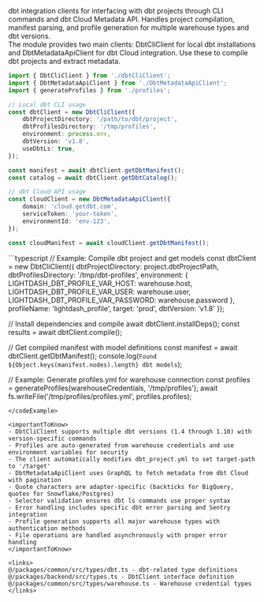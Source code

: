 <summary>
dbt integration clients for interfacing with dbt projects through CLI commands and dbt Cloud Metadata API. Handles project compilation, manifest parsing, and profile generation for multiple warehouse types and dbt versions.
</summary>

<howToUse>
The module provides two main clients: DbtCliClient for local dbt installations and DbtMetadataApiClient for dbt Cloud integration. Use these to compile dbt projects and extract metadata.

```typescript
import { DbtCliClient } from './dbtCliClient';
import { DbtMetadataApiClient } from './DbtMetadataApiClient';
import { generateProfiles } from './profiles';

// Local dbt CLI usage
const dbtClient = new DbtCliClient({
    dbtProjectDirectory: '/path/to/dbt/project',
    dbtProfilesDirectory: '/tmp/profiles',
    environment: process.env,
    dbtVersion: 'v1.8',
    useDbtLs: true,
});

const manifest = await dbtClient.getDbtManifest();
const catalog = await dbtClient.getDbtCatalog();

// dbt Cloud API usage
const cloudClient = new DbtMetadataApiClient({
    domain: 'cloud.getdbt.com',
    serviceToken: 'your-token',
    environmentId: 'env-123',
});

const cloudManifest = await cloudClient.getDbtManifest();
```

</howToUse>

<codeExample>
```typescript
// Example: Compile dbt project and get models
const dbtClient = new DbtCliClient({
    dbtProjectDirectory: project.dbtProjectPath,
    dbtProfilesDirectory: '/tmp/dbt-profiles',
    environment: {
        LIGHTDASH_DBT_PROFILE_VAR_HOST: warehouse.host,
        LIGHTDASH_DBT_PROFILE_VAR_USER: warehouse.user,
        LIGHTDASH_DBT_PROFILE_VAR_PASSWORD: warehouse.password
    },
    profileName: 'lightdash_profile',
    target: 'prod',
    dbtVersion: 'v1.8'
});

// Install dependencies and compile
await dbtClient.installDeps();
const results = await dbtClient.compile();

// Get compiled manifest with model definitions
const manifest = await dbtClient.getDbtManifest();
console.log(`Found ${Object.keys(manifest.nodes).length} dbt models`);

// Example: Generate profiles.yml for warehouse connection
const profiles = generateProfiles(warehouseCredentials, '/tmp/profiles');
await fs.writeFile('/tmp/profiles/profiles.yml', profiles.profiles);

```
</codeExample>

<importantToKnow>
- DbtCliClient supports multiple dbt versions (1.4 through 1.10) with version-specific commands
- Profiles are auto-generated from warehouse credentials and use environment variables for security
- The client automatically modifies dbt_project.yml to set target-path to '/target'
- DbtMetadataApiClient uses GraphQL to fetch metadata from dbt Cloud with pagination
- Quote characters are adapter-specific (backticks for BigQuery, quotes for Snowflake/Postgres)
- Selector validation ensures dbt ls commands use proper syntax
- Error handling includes specific dbt error parsing and Sentry integration
- Profile generation supports all major warehouse types with authentication methods
- File operations are handled asynchronously with proper error handling
</importantToKnow>

<links>
@/packages/common/src/types/dbt.ts - dbt-related type definitions
@/packages/backend/src/types.ts - DbtClient interface definition
@/packages/common/src/types/warehouse.ts - Warehouse credential types
</links>
```
